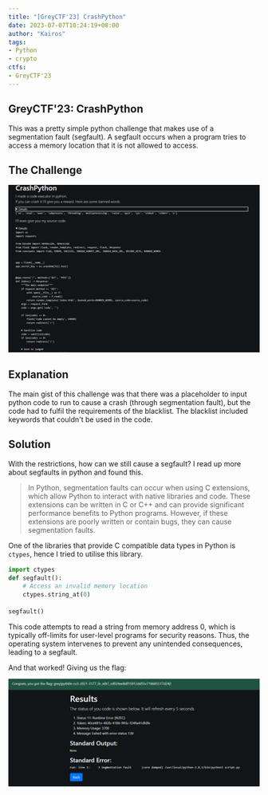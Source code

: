 ```yaml
---
title: "[GreyCTF'23] CrashPython"
date: 2023-07-07T10:24:19+08:00
author: "Kairos"
tags:
- Python
- crypto
ctfs:
- GreyCTF'23
---
```


## GreyCTF'23: CrashPython

This was a pretty simple python challenge that makes use of a segmentation fault (segfault). A segfault occurs when a program tries to access a memory location that it is not allowed to access.

## The Challenge

![crashpython](crashpython.png)

## Explanation

The main gist of this challenge was that there was a placeholder to input python code to run to cause a crash (through segmentation fault), but the code had to fulfil the requirements of the blacklist. The blacklist included keywords that couldn't be used in the code.

## Solution

With the restrictions, how can we still cause a segfault? I read up more about segfaults in python and found this.

> In Python, segmentation faults can occur when using C extensions, which allow Python to interact with native libraries and code. These extensions can be written in C or C++ and can provide significant performance benefits to Python programs. However, if these extensions are poorly written or contain bugs, they can cause segmentation faults.

One of the libraries that provide C compatible data types in Python is `ctypes`, hence I tried to utilise this library. 

```py
import ctypes
def segfault():
    # Access an invalid memory location
    ctypes.string_at(0)

segfault()
```

This code attempts to read a string from memory address 0, which is typically off-limits for user-level programs for security reasons. Thus, the operating system intervenes to prevent any unintended consequences, leading to a segfault. 

And that worked! Giving us the flag:

![flag](flag.png)